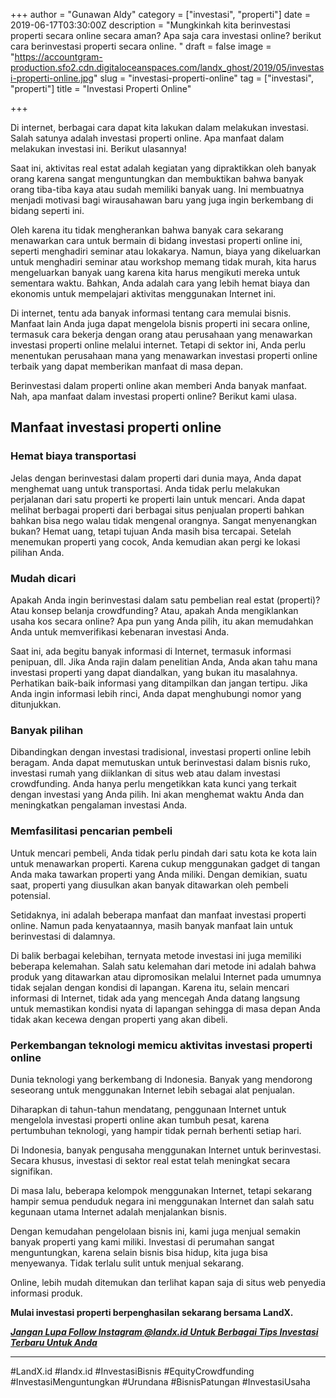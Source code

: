 +++
author = "Gunawan Aldy"
category = ["investasi", "properti"]
date = 2019-06-17T03:30:00Z
description = "Mungkinkah kita berinvestasi properti secara online secara aman? Apa saja cara investasi online? berikut cara berinvestasi properti secara online. "
draft = false
image = "https://accountgram-production.sfo2.cdn.digitaloceanspaces.com/landx_ghost/2019/05/investasi-properti-online.jpg"
slug = "investasi-properti-online"
tag = ["investasi", "properti"]
title = "Investasi Properti Online"

+++


Di internet, berbagai cara dapat kita lakukan dalam melakukan investasi. Salah satunya adalah investasi properti online. Apa manfaat dalam melakukan investasi ini. Berikut ulasannya!

Saat ini, aktivitas real estat adalah kegiatan yang dipraktikkan oleh banyak orang karena sangat menguntungkan dan membuktikan bahwa banyak orang tiba-tiba kaya atau sudah memiliki banyak uang. Ini membuatnya menjadi motivasi bagi wirausahawan baru yang juga ingin berkembang di bidang seperti ini.

Oleh karena itu tidak mengherankan bahwa banyak cara sekarang menawarkan cara untuk bermain di bidang investasi properti online ini, seperti menghadiri seminar atau lokakarya. Namun, biaya yang dikeluarkan untuk menghadiri seminar atau workshop memang tidak murah, kita harus mengeluarkan banyak uang karena kita harus mengikuti mereka untuk sementara waktu. Bahkan, Anda adalah cara yang lebih hemat biaya dan ekonomis untuk mempelajari aktivitas menggunakan Internet ini.

Di internet, tentu ada banyak informasi tentang cara memulai bisnis. Manfaat lain Anda juga dapat mengelola bisnis properti ini secara online, termasuk cara bekerja dengan orang atau perusahaan yang menawarkan investasi properti online melalui internet. Tetapi di sektor ini, Anda perlu menentukan perusahaan mana yang menawarkan investasi properti online terbaik yang dapat memberikan manfaat di masa depan.

Berinvestasi dalam properti online akan memberi Anda banyak manfaat. Nah, apa manfaat dalam investasi properti online? Berikut kami ulasa.

## Manfaat investasi properti online

### Hemat biaya transportasi

Jelas dengan berinvestasi dalam properti dari dunia maya, Anda dapat menghemat uang untuk transportasi. Anda tidak perlu melakukan perjalanan dari satu properti ke properti lain untuk mencari. Anda dapat melihat berbagai properti dari berbagai situs penjualan properti bahkan bahkan bisa nego walau tidak mengenal orangnya. Sangat menyenangkan bukan? Hemat uang, tetapi tujuan Anda masih bisa tercapai. Setelah menemukan properti yang cocok, Anda kemudian akan pergi ke lokasi pilihan Anda.

### Mudah dicari

Apakah Anda ingin berinvestasi dalam satu pembelian real estat (properti)? Atau konsep belanja crowdfunding? Atau, apakah Anda mengiklankan usaha kos secara online? Apa pun yang Anda pilih, itu akan memudahkan Anda untuk memverifikasi kebenaran investasi Anda.

Saat ini, ada begitu banyak informasi di Internet, termasuk informasi penipuan, dll. Jika Anda rajin dalam penelitian Anda, Anda akan tahu mana investasi properti yang dapat diandalkan, yang bukan itu masalahnya. Perhatikan baik-baik informasi yang ditampilkan dan jangan tertipu. Jika Anda ingin informasi lebih rinci, Anda dapat menghubungi nomor yang ditunjukkan.

### Banyak pilihan

Dibandingkan dengan investasi tradisional, investasi properti online lebih beragam. Anda dapat memutuskan untuk berinvestasi dalam bisnis ruko, investasi rumah yang diiklankan di situs web atau dalam investasi crowdfunding. Anda hanya perlu mengetikkan kata kunci yang terkait dengan investasi yang Anda pilih. Ini akan menghemat waktu Anda dan meningkatkan pengalaman investasi Anda.

### Memfasilitasi pencarian pembeli

Untuk mencari pembeli, Anda tidak perlu pindah dari satu kota ke kota lain untuk menawarkan properti. Karena cukup menggunakan gadget di tangan Anda maka tawarkan properti yang Anda miliki. Dengan demikian, suatu saat, properti yang diusulkan akan banyak ditawarkan oleh pembeli potensial.

Setidaknya, ini adalah beberapa manfaat dan manfaat investasi properti online. Namun pada kenyataannya, masih banyak manfaat lain untuk berinvestasi di dalamnya.

Di balik berbagai kelebihan, ternyata metode investasi ini juga memiliki beberapa kelemahan. Salah satu kelemahan dari metode ini adalah bahwa produk yang ditawarkan atau dipromosikan melalui Internet pada umumnya tidak sejalan dengan kondisi di lapangan. Karena itu, selain mencari informasi di Internet, tidak ada yang mencegah Anda datang langsung untuk memastikan kondisi nyata di lapangan sehingga di masa depan Anda tidak akan kecewa dengan properti yang akan dibeli.

### Perkembangan teknologi memicu aktivitas investasi properti online

Dunia teknologi yang berkembang di Indonesia. Banyak yang mendorong seseorang untuk menggunakan Internet lebih sebagai alat penjualan.

Diharapkan di tahun-tahun mendatang, penggunaan Internet untuk mengelola investasi properti online akan tumbuh pesat, karena pertumbuhan teknologi, yang hampir tidak pernah berhenti setiap hari.

Di Indonesia, banyak pengusaha menggunakan Internet untuk berinvestasi. Secara khusus, investasi di sektor real estat telah meningkat secara signifikan.

Di masa lalu, beberapa kelompok menggunakan Internet, tetapi sekarang hampir semua penduduk negara ini menggunakan Internet dan salah satu kegunaan utama Internet adalah menjalankan bisnis.

Dengan kemudahan pengelolaan bisnis ini, kami juga menjual semakin banyak properti yang kami miliki. Investasi di perumahan sangat menguntungkan, karena selain bisnis bisa hidup, kita juga bisa menyewanya. Tidak terlalu sulit untuk menjual sekarang.

Online, lebih mudah ditemukan dan terlihat kapan saja di situs web penyedia informasi produk.

**Mulai investasi properti berpenghasilan sekarang bersama LandX.**

[**_Jangan Lupa Follow Instagram @landx.id Untuk Berbagai Tips Investasi Terbaru Untuk Anda_**](https://instagram.com/landx.id?utm_medium=copy_link)

---

#LandX.id	#landx.id	#InvestasiBisnis	#EquityCrowdfunding	#InvestasiMenguntungkan	#Urundana	#BisnisPatungan	#InvestasiUsaha


